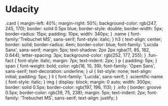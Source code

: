 # Udacity
.card {
    margin-left: 40%;
    margin-right: 50%;
    background-color: rgb(247, 245, 170);
    border: solid 0.5px blue;
    border-style: double;
    border-width: 5px;
    border-radius: 15px;
    padding: 10px;
    width: 340px;
}
.name {
    font-family:'Trebuchet MS', sans-serif;
    font-style: italic;
}
h3 {
    text-align: center;
    border: solid;
    border-radius: 4em;
    border-color: blue;
    font-family: 'Lucida Sans', sans-serif;
    margin: 5px;
    text-shadow: 2px 2px rgba(11, 85, 182, 0.644);
    letter-spacing: 3px;
    background-color: rgb(252, 177, 255);
}
.fun-fact {
    font-style: italic;
    margin: 7px;
    text-indent: 2px;
}
p {
    padding: 5px;
}
span {
    font-weight: bold;
    color: rgb(16, 10, 39);
    font-family:  'Open Sans', sans-serif;
    text-decoration: underline;
}
ul {
    list-style: none;
    text-align: initial;
    padding: 5px;
}
li {
    font-family: 'Lucida', sans-serif;
}
.scientific-name {
    font-style: italic;
}
img {
    display: block;
    margin: 0 auto;
    width: 300px;
    border: solid 0.5px;
    border-color: rgb(197, 196, 113);
}
.info {
    border: groove 0.5px;
    border-color: rgb(39, 75, 238);
    margin: 5px;
    text-indent: 2px;
    font-family: 'Trebuchet MS', sans-serif;
    text-align: justify;
}
